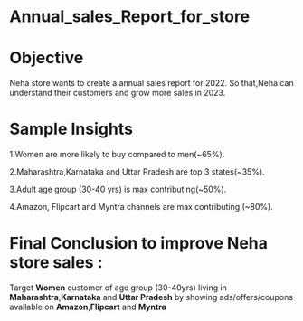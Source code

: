 # Annual_sales_Report_for_store
# Objective
Neha store wants to create a annual sales report for 2022. So that,Neha can understand their customers and grow more sales in 2023.
#  Sample Insights

1.Women are more likely to buy compared to men(~65%).

2.Maharashtra,Karnataka and Uttar Pradesh are top 3 states(~35%).

3.Adult age group (30-40 yrs) is max contributing(~50%).

4.Amazon, Flipcart and Myntra channels are max contributing (~80%).

# Final Conclusion to improve Neha store sales :
Target **Women** customer of age group (30-40yrs) living in **Maharashtra**,**Karnataka** and **Uttar Pradesh** by showing ads/offers/coupons available on **Amazon**,**Flipcart** and **Myntra** 

